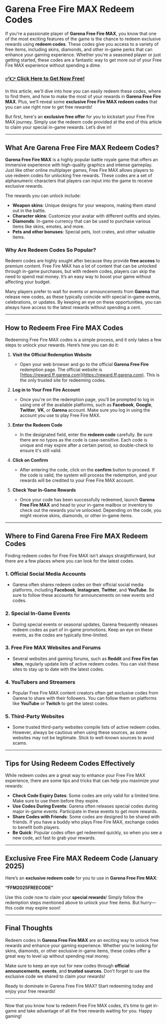 # Garena Free Fire MAX Redeem Codes

If you're a passionate player of **Garena Free Fire MAX**, you know that one of the most exciting features of the game is the chance to redeem exclusive rewards using **redeem codes**. These codes give you access to a variety of free items, including skins, diamonds, and other in-game perks that can enhance your gaming experience. Whether you're a seasoned player or just getting started, these codes are a fantastic way to get more out of your Free Fire MAX experience without spending a dime.

### [✅👉 Click Here to Get Now Free!](https://freerewardsxyz.blogspot.com/2025/03/garena-free-fire-max-redeem-codes.html)

In this article, we'll dive into how you can easily redeem these codes, where to find them, and how to make the most of your rewards in **Garena Free Fire MAX**. Plus, we’ll reveal some **exclusive Free Fire MAX redeem codes** that you can use right now to get free rewards!

But first, here's an **exclusive free offer** for you to kickstart your Free Fire MAX journey. Simply use the redeem code provided at the end of this article to claim your special in-game rewards. Let’s dive in!

---

## What Are Garena Free Fire MAX Redeem Codes?

**Garena Free Fire MAX** is a highly popular battle royale game that offers an immersive experience with high-quality graphics and intense gameplay. Just like other online multiplayer games, Free Fire MAX allows players to use redeem codes for unlocking free rewards. These codes are a set of alphanumeric characters that players can input into the game to receive exclusive rewards. 

The rewards you can unlock include:

- **Weapon skins**: Unique designs for your weapons, making them stand out in the battle.
- **Character skins**: Customize your avatar with different outfits and styles.
- **Diamonds**: In-game currency that can be used to purchase various items like skins, emotes, and more.
- **Pets and other bonuses**: Special pets, loot crates, and other valuable items.
  
### Why Are Redeem Codes So Popular?

Redeem codes are highly sought after because they provide **free access** to premium content. Free Fire MAX has a lot of content that can be unlocked through in-game purchases, but with redeem codes, players can skip the need to spend real money. It’s an easy way to boost your game without affecting your budget.

Many players prefer to wait for events or announcements from **Garena** that release new codes, as these typically coincide with special in-game events, celebrations, or updates. By keeping an eye on these opportunities, you can always have access to the latest rewards without spending a cent.

---

## How to Redeem Free Fire MAX Codes

Redeeming Free Fire MAX codes is a simple process, and it only takes a few steps to unlock your rewards. Here’s how you can do it:

1. **Visit the Official Redemption Website**
   - Open your web browser and go to the official **Garena Free Fire** redemption page. The official website is [https://reward.ff.garena.com](https://reward.ff.garena.com). This is the only trusted site for redeeming codes.

2. **Log in to Your Free Fire Account**
   - Once you're on the redemption page, you'll be prompted to log in using one of the available platforms, such as **Facebook**, **Google**, **Twitter**, **VK**, or **Garena** account. Make sure you log in using the account you use to play Free Fire MAX.

3. **Enter the Redeem Code**
   - In the designated field, enter the **redeem code** carefully. Be sure there are no typos as the code is case-sensitive. Each code is unique and may expire after a certain period, so double-check to ensure it's still valid.

4. **Click on Confirm**
   - After entering the code, click on the **confirm** button to proceed. If the code is valid, the system will process the redemption, and your rewards will be credited to your Free Fire MAX account.

5. **Check Your In-Game Rewards**
   - Once your code has been successfully redeemed, launch **Garena Free Fire MAX** and head to your in-game mailbox or inventory to check out the rewards you’ve unlocked. Depending on the code, you might receive skins, diamonds, or other in-game items.

---

## Where to Find Garena Free Fire MAX Redeem Codes

Finding redeem codes for Free Fire MAX isn’t always straightforward, but there are a few places where you can look for the latest codes. 

### 1. **Official Social Media Accounts**
   - Garena often shares redeem codes on their official social media platforms, including **Facebook**, **Instagram**, **Twitter**, and **YouTube**. Be sure to follow these accounts for announcements on new events and codes.

### 2. **Special In-Game Events**
   - During special events or seasonal updates, Garena frequently releases redeem codes as part of in-game promotions. Keep an eye on these events, as the codes are typically time-limited.

### 3. **Free Fire MAX Websites and Forums**
   - Several websites and gaming forums, such as **Reddit** and **Free Fire fan sites**, regularly update lists of active redeem codes. You can visit these sites to stay up to date with the latest codes.

### 4. **YouTubers and Streamers**
   - Popular Free Fire MAX content creators often get exclusive codes from Garena to share with their followers. You can follow them on platforms like **YouTube** or **Twitch** to get the latest codes.

### 5. **Third-Party Websites**
   - Some trusted third-party websites compile lists of active redeem codes. However, always be cautious when using these sources, as some websites may not be legitimate. Stick to well-known sources to avoid scams.

---

## Tips for Using Redeem Codes Effectively

While redeem codes are a great way to enhance your Free Fire MAX experience, there are some tips and tricks that can help you maximize your rewards:

- **Check Code Expiry Dates**: Some codes are only valid for a limited time. Make sure to use them before they expire.
- **Use Codes During Events**: Garena often releases special codes during major in-game events. Participate in these events to get more rewards.
- **Share Codes with Friends**: Some codes are designed to be shared with friends. If you have a buddy who plays Free Fire MAX, exchange codes to benefit both players.
- **Be Quick**: Popular codes often get redeemed quickly, so when you see a new code, act fast to grab your rewards.

---

## Exclusive Free Fire MAX Redeem Code (January 2025)

Here’s an **exclusive redeem code** for you to use in **Garena Free Fire MAX**:

**“FFM2025FREECODE”**

Use this code now to claim your **special rewards**! Simply follow the redemption steps mentioned above to unlock your free items. But hurry—this code may expire soon!

---

## Final Thoughts

Redeem codes in **Garena Free Fire MAX** are an exciting way to unlock free rewards and enhance your gaming experience. Whether you're looking for skins, diamonds, or other exclusive in-game items, these codes offer a great way to level up without spending real money.

Make sure to keep an eye out for new codes through **official announcements**, **events**, and **trusted sources**. Don’t forget to use the exclusive code we shared to claim your rewards!

Ready to dominate in Garena Free Fire MAX? Start redeeming today and enjoy your free rewards!

---

Now that you know how to redeem Free Fire MAX codes, it’s time to get in-game and take advantage of all the free rewards waiting for you. Happy gaming!
